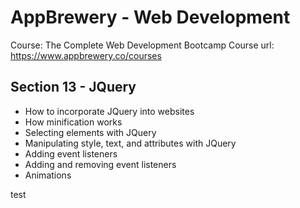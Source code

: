 # AppBrewery - Web Development

Course: The Complete Web Development Bootcamp
Course url: https://www.appbrewery.co/courses

## Section 13 - JQuery

- How to incorporate JQuery into websites
- How minification works
- Selecting elements with JQuery
- Manipulating style, text, and attributes with JQuery
- Adding event listeners
- Adding and removing event listeners
- Animations

test
